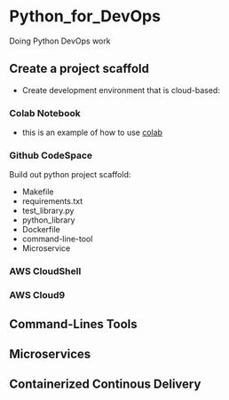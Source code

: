 # Python_for_DevOps
Doing Python DevOps work
## Create a project scaffold
* Create development environment that is cloud-based: 
### Colab Notebook
* this is an example of how to use [colab](https://github.com/YiChicken/Python_for_DevOps/blob/main/getting_started_python.ipynb)
### Github CodeSpace

Build out python project scaffold:
* Makefile
* requirements.txt
* test_library.py
* python_library
* Dockerfile
* command-line-tool
* Microservice
### AWS CloudShell
### AWS Cloud9
## Command-Lines Tools

## Microservices 

## Containerized Continous Delivery

